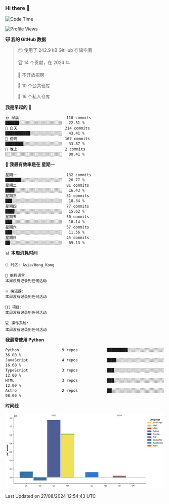 ### Hi there 👋

<!--
**Mrzqd/Mrzqd** is a ✨ _special_ ✨ repository because its `README.md` (this file) appears on your GitHub profile.

Here are some ideas to get you started:

- 🔭 I’m currently working on ...
- 🌱 I’m currently learning ...
- 👯 I’m looking to collaborate on ...
- 🤔 I’m looking for help with ...
- 💬 Ask me about ...
- 📫 How to reach me: ...
- 😄 Pronouns: ...
- ⚡ Fun fact: ...
-->
<!--START_SECTION:waka-->
![Code Time](http://img.shields.io/badge/Code%20Time-260%20hrs%2011%20mins-blue)

![Profile Views](http://img.shields.io/badge/%E4%B8%AA%E4%BA%BA%E8%B5%84%E6%96%99%E8%A7%82%E7%9C%8B%E6%AC%A1%E6%95%B0-35-blue)

**🐱 我的 GitHub 数据** 

> 📦  使用了 242.9 kB GitHub 存储空间 
 > 
> 🏆 14 个贡献，在 2024 年
 > 
> 🚫 不开放招聘
 > 
> 📜 10 个公共仓库 
 > 
> 🔑 16 个私人仓库 
 > 
**我是早起的 🐤** 

```text
🌞 早晨                     110 commits         ██████░░░░░░░░░░░░░░░░░░░   22.31 % 
🌆 白天                     214 commits         ███████████░░░░░░░░░░░░░░   43.41 % 
🌃 傍晚                     167 commits         ████████░░░░░░░░░░░░░░░░░   33.87 % 
🌙 晚上                     2 commits           ░░░░░░░░░░░░░░░░░░░░░░░░░   00.41 % 
```
📅 **我最有效率是在 星期一** 

```text
星期一                      132 commits         ███████░░░░░░░░░░░░░░░░░░   26.77 % 
星期二                      81 commits          ████░░░░░░░░░░░░░░░░░░░░░   16.43 % 
星期三                      51 commits          ███░░░░░░░░░░░░░░░░░░░░░░   10.34 % 
星期四                      77 commits          ████░░░░░░░░░░░░░░░░░░░░░   15.62 % 
星期五                      50 commits          ███░░░░░░░░░░░░░░░░░░░░░░   10.14 % 
星期六                      57 commits          ███░░░░░░░░░░░░░░░░░░░░░░   11.56 % 
星期日                      45 commits          ██░░░░░░░░░░░░░░░░░░░░░░░   09.13 % 
```


📊 **本周消耗时间** 

```text
🕑︎ 时区: Asia/Hong_Kong

💬 编程语言: 
本周没有记录到任何活动

🔥 编辑器: 
本周没有记录到任何活动

🐱‍💻 项目: 
本周没有记录到任何活动

💻 操作系统: 
本周没有记录到任何活动
```

**我最常使用 Python** 

```text
Python                   9 repos             █████████░░░░░░░░░░░░░░░░   36.00 % 
JavaScript               4 repos             ████░░░░░░░░░░░░░░░░░░░░░   16.00 % 
TypeScript               3 repos             ███░░░░░░░░░░░░░░░░░░░░░░   12.00 % 
HTML                     3 repos             ███░░░░░░░░░░░░░░░░░░░░░░   12.00 % 
Astro                    2 repos             ██░░░░░░░░░░░░░░░░░░░░░░░   08.00 % 
```



**时间线**

![Lines of Code chart](https://raw.githubusercontent.com/Mrzqd/Mrzqd/main/assets/bar_graph.png)


 Last Updated on 27/08/2024 12:54:43 UTC
<!--END_SECTION:waka-->
